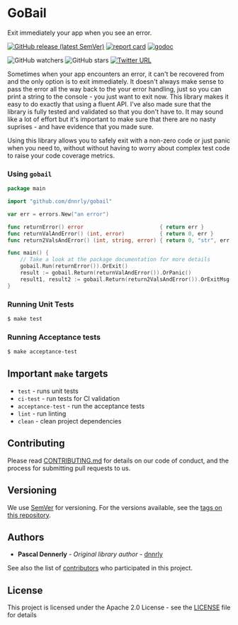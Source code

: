 # GoBail

Exit immediately your app when you see an error.

[![GitHub release (latest SemVer)](https://img.shields.io/github/v/release/dnnrly/gobail)](https://github.com/dnnrly/gobail/releases/latest)
[![report card](https://goreportcard.com/badge/github.com/dnnrly/gobail)](https://goreportcard.com/report/github.com/dnnrly/gobail)
[![godoc](https://godoc.org/github.com/dnnrly/gobail?status.svg)](http://godoc.org/github.com/dnnrly/gobail)

![GitHub watchers](https://img.shields.io/github/watchers/dnnrly/gobail?style=social)
![GitHub stars](https://img.shields.io/github/stars/dnnrly/gobail?style=social)
[![Twitter URL](https://img.shields.io/twitter/url?style=social&url=https%3A%2F%2Fgithub.com%2Fdnnrly%2Fgobail)](https://twitter.com/intent/tweet?url=https://github.com/dnnrly/gobail)

Sometimes when your app encounters an error, it can't be recovered from and the only option is to exit immediately. It doesn't always make sense to pass the error all the way back to the your error handling, just so you can print a string to the console - you just want to exit now. This library makes it easy to do exactly that using a fluent API. I've also made sure that the library is fully tested and validated so that you don't have to. It may sound like a lot of effort but it's important to make sure that there are no nasty suprises - and have evidence that you made sure.

Using this library allows you to safely exit with a non-zero code or just panic when you need to, without without having to worry about complex test code to raise your code coverage metrics.

### Using `gobail`

```go
package main

import "github.com/dnnrly/gobail"

var err = errors.New("an error")

func returnError() error                        { return err }
func returnValAndError() (int, error)           { return 0, err }
func return2ValsAndError() (int, string, error) { return 0, "str", err }

func main() {
    // Take a look at the package documentation for more details
    gobail.Run(returnError()).OrExit()
    result := gobail.Return(returnValAndError()).OrPanic()
    result1, result2 := gobail.Return(return2ValsAndError()).OrExitMsg("something went wrong: %v")
}
```

### Running Unit Tests

```bash
$ make test
```

### Running Acceptance tests

```bash
$ make acceptance-test
```

## Important `make` targets

* `test` - runs unit tests
* `ci-test` - run tests for CI validation
* `acceptance-test` - run the acceptance tests
* `lint` -  run linting
* `clean` - clean project dependencies


## Contributing

Please read [CONTRIBUTING.md](CONTRIBUTING.md) for details on our code of conduct, and the process for submitting pull requests to us.

## Versioning

We use [SemVer](http://semver.org/) for versioning. For the versions available, see the [tags on this repository](https://github.com/dnnrly/gobail/tags). 

## Authors

* **Pascal Dennerly** - *Original library author* - [dnnrly](https://github.com/dnnrly)

See also the list of [contributors](https://github.com/dnnrly/gobail/contributors) who participated in this project.

## License

This project is licensed under the Apache 2.0 License - see the [LICENSE](LICENSE) file for details
